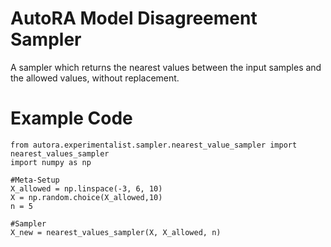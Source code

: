 # AutoRA Model Disagreement Sampler

A sampler which returns the nearest values between the input samples and the allowed values, without replacement.

# Example Code

```
from autora.experimentalist.sampler.nearest_value_sampler import nearest_values_sampler
import numpy as np

#Meta-Setup
X_allowed = np.linspace(-3, 6, 10)
X = np.random.choice(X_allowed,10)
n = 5

#Sampler
X_new = nearest_values_sampler(X, X_allowed, n)
```
